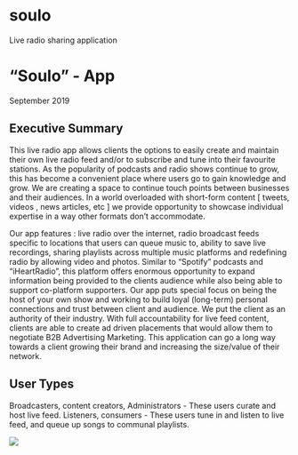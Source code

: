 # soulo
Live radio sharing application

<h1>“Soulo” - App</h1>
<p>September 2019</p>
<h2>Executive Summary</h2>

<p>This live radio app allows clients the options to easily create and maintain their own live radio feed and/or to subscribe and tune into their favourite stations. As the popularity of podcasts and radio shows continue to grow, this has become a convenient place where users go to gain knowledge and grow. We are creating a space to continue touch points between businesses and their audiences. In a world overloaded with short-form content [ tweets, videos , news articles, etc ] we provide opportunity to showcase individual expertise in a way other formats don’t accommodate. </p>

Our app features : live radio over the internet, radio broadcast feeds specific to locations that users can queue music to,  ability to save live recordings, sharing playlists across multiple music platforms and redefining radio by allowing video and photos. 
 Similar to “Spotify” podcasts  and “iHeartRadio”, this platform offers enormous opportunity to expand information being provided to the clients audience while also being able to support co-platform supporters. Our app puts special focus on  being the host of your own show and working to build loyal (long-term) personal connections and trust between client and audience. We put the client as an authority of their industry. With full accountability for live feed content, clients are able to create ad driven placements that would allow them to negotiate B2B Advertising Marketing. This application can go a long way towards a client growing their brand and increasing the size/value of their network. 

<h2>User Types </h2>

<p>Broadcasters, content creators, Administrators - These users curate and host live feed.
Listeners, consumers -   These users tune in and listen to live feed, and queue up songs to communal playlists. </p>

<img src="https://github.com/zayslash/soulo/blob/master/souloIN.jpg"/>
